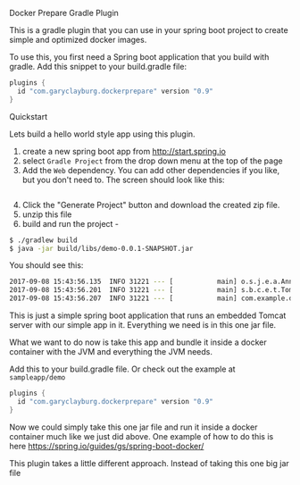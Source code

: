 Docker Prepare Gradle Plugin

This is a gradle plugin that you can use in your spring boot project to create simple and optimized docker images.

To use this, you first need a Spring boot application that you build with gradle.  Add this snippet to your build.gradle file:

```groovy
plugins {
  id "com.garyclayburg.dockerprepare" version "0.9"
}
```


Quickstart

Lets build a hello world style app using this plugin.

1. create a new spring boot app from http://start.spring.io
2. select `Gradle Project` from the drop down menu at the top of the page
3. Add the `Web` dependency.  You can add other dependencies if you like, but you don't need to.  The screen should look like this:
<image>

4. Click the "Generate Project" button and download the created zip file.
5. unzip this file
6. build and run the project - 

```bash
$ ./gradlew build
$ java -jar build/libs/demo-0.0.1-SNAPSHOT.jar
```

You should see this:

```bash
2017-09-08 15:43:56.135  INFO 31221 --- [           main] o.s.j.e.a.AnnotationMBeanExporter        : Registering beans for JMX exposure on startup
2017-09-08 15:43:56.201  INFO 31221 --- [           main] s.b.c.e.t.TomcatEmbeddedServletContainer : Tomcat started on port(s): 8080 (http)
2017-09-08 15:43:56.207  INFO 31221 --- [           main] com.example.demo.DemoApplication         : Started DemoApplication in 2.706 seconds (JVM running for 3.072)

```

This is just a simple spring boot application that runs an embedded Tomcat server with our simple app in it.  Everything we need is in this one jar file.  

What we want to do now is take this app and bundle it inside a docker container with the JVM and everything the JVM needs.  

Add this to your build.gradle file.  Or check out the example at `sampleapp/demo`

```groovy
plugins {
  id "com.garyclayburg.dockerprepare" version "0.9"
}
```



Now we could simply take this one jar file and run it inside a docker container much like we just did above.  One example of how to do this is here  https://spring.io/guides/gs/spring-boot-docker/

This plugin takes a little different approach.  Instead of taking this one big jar file 
